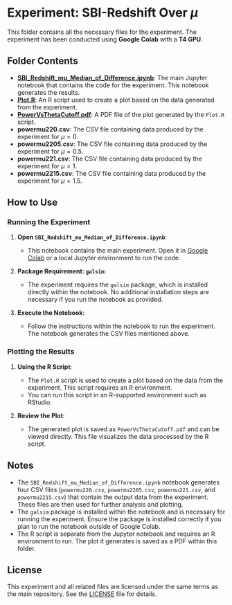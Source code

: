 # Experiment: SBI-Redshift Over $\mu$

This folder contains all the necessary files for the experiment. The experiment has been conducted using **Google Colab** with a **T4 GPU**.

## Folder Contents

- **[SBI_Redshift_mu_Median_of_Difference.ipynb](https://github.com/anirbanc96/ECMMD-CondTwoSamp/blob/main/Simulation%20Based%20Inference/SBI-Redshift/Experiment%201/SBI_Redshift_mu_Median_of_Difference.ipynb)**: The main Jupyter notebook that contains the code for the experiment. This notebook generates the results.
- **[Plot.R](https://github.com/anirbanc96/ECMMD-CondTwoSamp/blob/main/Simulation%20Based%20Inference/SBI-Redshift/Experiment%201/Plot.R)**: An R script used to create a plot based on the data generated from the experiment.
- **[PowerVsThetaCutoff.pdf](https://github.com/anirbanc96/ECMMD-CondTwoSamp/blob/main/Simulation%20Based%20Inference/SBI-Redshift/Experiment%201/PowerVsThetaCutoff.pdf)**: A PDF file of the plot generated by the `Plot.R` script.
- **powermu220.csv**: The CSV file containing data produced by the experiment for $\mu=0$.
- **powermu2205.csv**: The CSV file containing data produced by the experiment for $\mu=0.5$.
- **powermu221.csv**: The CSV file containing data produced by the experiment for $\mu=1$.
- **powermu2215.csv**: The CSV file containing data produced by the experiment for $\mu=1.5$.

## How to Use

### Running the Experiment

1. **Open `SBI_Redshift_mu_Median_of_Difference.ipynb`**:
   - This notebook contains the main experiment. Open it in [Google Colab](https://colab.research.google.com/) or a local Jupyter environment to run the code.

2. **Package Requirement: `galsim`**:
   - The experiment requires the `galsim` package, which is installed directly within the notebook. No additional installation steps are necessary if you run the notebook as provided.

3. **Execute the Notebook**:
   - Follow the instructions within the notebook to run the experiment. The notebook generates the CSV files mentioned above.

### Plotting the Results

1. **Using the R Script**:
   - The `Plot.R` script is used to create a plot based on the data from the experiment. This script requires an R environment.
   - You can run this script in an R-supported environment such as RStudio.

2. **Review the Plot**:
   - The generated plot is saved as `PowerVsThetaCutoff.pdf` and can be viewed directly. This file visualizes the data processed by the R script.

## Notes

- The `SBI_Redshift_mu_Median_of_Difference.ipynb` notebook generates four CSV files (`powermu220.csv`, `powermu2205.csv`, `powermu221.csv`, and `powermu2215.csv`) that contain the output data from the experiment. These files are then used for further analysis and plotting.
- The `galsim` package is installed within the notebook and is necessary for running the experiment. Ensure the package is installed correctly if you plan to run the notebook outside of Google Colab.
- The R script is separate from the Jupyter notebook and requires an R environment to run. The plot it generates is saved as a PDF within this folder.

## License

This experiment and all related files are licensed under the same terms as the main repository. See the [LICENSE](../LICENSE) file for details.
